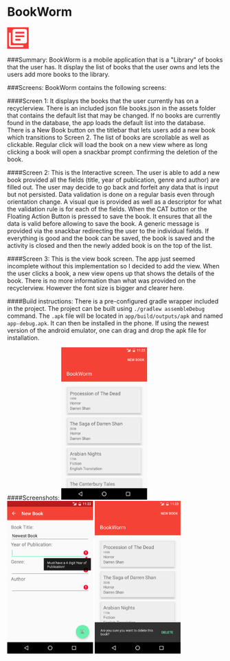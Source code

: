 BookWorm
========
<img src="img/bookworm_icon.png" alt="Icon" width="50px" />


###Summary:
BookWorm is a mobile application that is a "Library" of books that the user has. It display the list of books that the user owns and lets the users add more books to the library.

###Screens:
BookWorm contains the following screens:

####Screen 1:
It displays the books that the user currently has on a recyclerview. There is an included json file books.json in the assets folder that contains the default list that may be changed. If no books are currently found in the database, the app loads the default list into the database. There is a New Book button on the titlebar that lets users add a new book which transitions to Screen 2. The list of books are scrollable as well as clickable. Regular click will load the book on a new view where as long clicking a book will open a snackbar prompt confirming the deletion of the book.

####Screen 2:
This is the Interactive screen. The user is able to add a new book provided all the fields (title, year of publication, genre and author) are filled out. The user may decide to go back and forfeit any data that is input but not persisted. Data validation is done on a regular basis even through orientation change. A visual que is provided as well as a descriptor for what the validation rule is for each of the fields. When the CAT button or the Floating Action Button is pressed to save the book. It ensures that all the data is valid before allowing to save the book. A generic message is provided via the snackbar redirecting the user to the individual fields. If everything is good and the book can be saved, the book is saved and the activity is closed and then the newly added book is on the top of the list.

####Screen 3:
This is the view book screen. The app just seemed incomplete without this implementation so I decided to add the view. When the user clicks a book, a new view opens up that shows the details of the book. There is no more information than what was provided on the recyclerview. However the font size is bigger and clearer here.

####Build instructions:
There is a pre-configured gradle wrapper included in the project. The project can be built using `./gradlew assembleDebug` command. The `.apk` file will be located in `app/build/outputs/apk` and named `app-debug.apk`. It can then be installed in the phone. If using the newest version of the android emulator, one can drag and drop the apk file for installation.

####Screenshots:
<img src="img/screenshot1.png" alt="Screenshot 1" width="200px" />
<img src="img/screenshot2.png" alt="Screenshot 2" width="200px" />
<img src="img/screenshot3.png" alt="Screenshot 3" width="200px" />